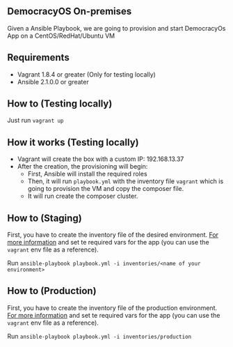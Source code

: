 ## DemocracyOS On-premises

Given a Ansible Playbook, we are going to provision and start DemocracyOs App on a CentOS/RedHat/Ubuntu VM

## Requirements

- Vagrant 1.8.4 or greater (Only for testing locally)
- Ansible 2.1.0.0 or greater

## How to (Testing locally)

Just run `vagrant up`

## How it works (Testing locally)

- Vagrant will create the box with a custom IP: 192.168.13.37
- After the creation, the provisioning will begin:
	- First, Ansible will install the required roles
	- Then, it will run `playbook.yml` with the inventory file `vagrant` which is going to provision the VM and copy the composer file.
	- It will run create the composer cluster.

## How to (Staging)

First, you have to create the inventory file of the desired environment. [For more information](http://docs.ansible.com/ansible/intro_inventory.html) and set te required vars for the app (you can use the `vagrant` env file as a reference).

Run `ansible-playbook playbook.yml -i inventories/<name of your environment>`

## How to (Production)

First, you have to create the inventory file of the production environment. [For more information](http://docs.ansible.com/ansible/intro_inventory.html) and set te required vars for the app (you can use the `vagrant` env file as a reference).

Run `ansible-playbook playbook.yml -i inventories/production`